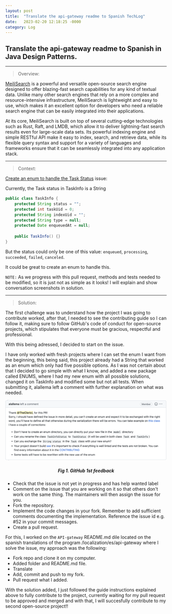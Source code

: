 ```yaml
---
layout: post
title:  "Translate the api-gateway readme to Spanish TechLog"
date:   2023-02-20 12:18:25 -0000
category: Log
---
```

## Translate the api-gateway readme to Spanish in Java Design Patterns.

------------------------------------------------------------------------------------------
<blockquote> <p> Overview: </p> </blockquote> 

[MeiliSearch][meili] is a powerful and versatile open-source search engine designed to offer blazing-fast search capabilities for any kind of textual data. Unlike many other search engines that rely on a more complex and resource-intensive infrastructure, MeiliSearch is lightweight and easy to use, which makes it an excellent option for developers who need a reliable search engine that can be easily integrated into their applications.

At its core, MeiliSearch is built on top of several cutting-edge technologies such as Rust, Raft, and LMDB, which allow it to deliver lightning-fast search results even for large-scale data sets. Its powerful indexing engine and simple RESTful API make it easy to index, search, and retrieve data, while its flexible query syntax and support for a variety of languages and frameworks ensure that it can be seamlessly integrated into any application stack.

------------------------------------------------------------------------------------------
<blockquote> <p> Context: </p> </blockquote> 

[Create an enum to handle the Task Status][cj-dor] issue:

Currently, the Task status in TaskInfo is a String

```java
public class TaskInfo {
    protected String status = "";
    protected int taskUid = 0;
    protected String indexUid = "";
    protected String type = null;
    protected Date enqueuedAt = null;

    public TaskInfo() {}
}
```

But the status could only be one of this value: `enqueued`, `processing`, `succeeded`, `failed`, `canceled`.

It could be great to create an enum to handle this.

`NOTE:` As we progress with this pull request, methods and tests needed to be modified, so it is just not as simple as it looks! I will explain and show conversation screenshots in solution.

------------------------------------------------------------------------------------------
<blockquote> <p> Solution: </p> </blockquote> 

The first challenge was to understand how the project I was going to contribute worked, after that, I needed to see the contributing guide so I can follow it, making sure to follow
GitHub's code of conduct for open-source projects, which stipulates that everyone must be gracious, respectful and professional.

With this being adressed, I decided to start on the issue. 

I have only worked with fresh projects where I can set the enum I want from the beginning, this being said, this project already had a String that worked as an enum which only had five possible options. As I was not certain about that I decided to go simple with what I know, and added a new package called ENUMS, where I had my new enum with all possible solutions, changed it on TaskInfo and modified some but not all tests. When submitting it, alallema left a comment with further explanation on what was needed. 

<p align="center">
    <img src="https://github.com/TheClerici/my-blog/blob/main/images/alallemaone.png?raw=true">
</p>
<div align="center">
    <h5><strong>Fig 1. GitHub 1st feedback</strong></h5>
</div>

* Check that the issue is not yet in progress and has help wanted label
* Comment on the issue that you are working on it so that others don't work on the same thing. The maintainers will then assign the issue for you.
* Fork the repository.
* Implement the code changes in your fork. Remember to add sufficient comments documenting the implementation. Reference the issue id e.g. #52 in your commit messages.
* Create a pull request.

For this, I worked on the `API-gateway` README.md dile located on the spanish translations of the program /localization/es/api-gateway where I solve the issue, my approach was the following:

* Fork repo and clone it on my computer.
* Added folder and README.md file.
* Translate
* Add, commit and push to my fork.
* Pull request what I added.

With the solution added, I just followed the guide instructions explained above to fully contribute to the project, currently waiting for my pull request to be approved and merged and with that, I will succesfully contribute to my second open-source project!!

[meili]: https://github.com/meilisearch
[cj-dor]: https://github.com/meilisearch/meilisearch-java/issues/556